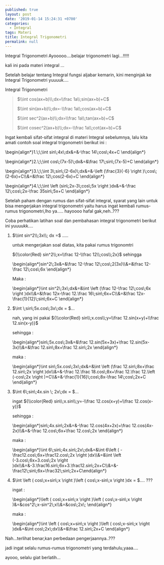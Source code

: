```yaml
---
published: true
layout: post
date: '2019-01-14 15:24:31 +0700'
categories:
  - Integral
tags: Materi
title: Integral Trigonometri
permalink: null
---
```

Integral Trigonometri Ayooooo….belajar trigonometri lagi…!!!!!

kali ini pada materi integral …

Setelah belajar tentang Integral fungsi aljabar kemarin, kini menginjak ke Integral Trigonometri yuuuuk….

Integral Trigonometri

> $\\int cos(ax+b)\\;dx=\\frac 1a\\;sin(ax+b)+C$
> 
> $\\int sin(ax+b)\\;dx=-\\frac 1a\\;cos(ax+b)+C$
> 
> $\\int sec^2(ax+b)\\;dx=\\frac 1a\\;tan(ax+b)+C$
> 
> $\\int cosec^2(ax+b)\\;dx=-\\frac 1a\\;cot(ax+b)+C$

Ingat kembali sifat-sifat integral di materi Integral sebelumnya, lalu kita amati contoh soal integral trigonometri berikut ini :

\\begin{align\*}1.\\;\\;\\int sin\\;4x\\;dx&=&-\\frac 14\\;cos\\;4x+C \\end{align\*}

\\begin{align\*}2.\\;\\;\\int cos\\;(7x-5)\\;dx&=&\\frac 17\\;sin\\;(7x-5)+C \\end{align\*}

\\begin{align\*}3.\\;\\;\\int 3\\;sin\\;(2-6x)\\;dx&=&-\\left (\\frac{3}{-6} \\right )\\;cos\\;(2-6x)+C\\\\&=&\\frac 12\\;cos(2-6x)+C \\end{align\*}

\\begin{align\*}4.\\;\\;\\int \\left (sin\\;2x-3\\;cos\\;5x \\right )dx&=&-\\frac 12\\;cos\\;2x-\\frac 35sin\\;5x+C \\end{align\*}

Setelah paham dengan rumus dan sifat-sifat integral, syarat yang lain untuk bisa mengerjakan integral trigonometri yaitu harus ingat kembali rumus-rumus trigonometri,lho ya….. hayoooo hafal gak,neh..???

Coba perhatikan latihan soal dan pembahasan integral trigonometri berikut ini yuuuukk….

1.  $\\int sin^2\\;3x\\; dx =$ …..
    
    untuk mengerjakan soal diatas, kita pakai rumus trigonomtri
    
    ${\\color{Red} sin^2\\;x=\\frac 12-\\frac 12\\;cos\\;2x}$ sehingga
    
    \\begin{align\*}sin^2\\;3x&=&\\frac 12-\\frac 12\\;cos\\;2(3x)\\\\&=&\\frac 12-\\frac 12\\;cos\\;6x \\end{align\*}
    
    Maka :
    
    \\begin{align\*}\\int sin^2\\;3x\\;dx&=&\\int \\left (\\frac 12-\\frac 12\\;cos\\;6x \\right )dx\\\\&=&\\frac 12x-\\frac 12.\\frac 16\\;sin\\;6x+C\\\\&=&\\frac 12x-\\frac{1}{12}\\;sin\\;6x+C \\end{align\*}
    
2.  $\\int \\;sin\\;5x.cos\\;3x\\;dx = $…
    
    nah, yang ini pakai ${\\color{Red} sin\\;x.cos\\;y=\\frac 12.sin(x+y)+\\frac 12.sin(x-y)}$
    
    sehingga :
    
    \\begin{align\*}sin\\;5x.cos\\;3x&=&\\frac 12.sin(5x+3x)+\\frac 12.sin(5x-3x)\\\\&=&\\frac 12.sin\\;8x+\\frac 12.sin\\;2x \\end{align\*}
    
    maka :
    
    \\begin{align\*}\\int sin\\;5x.cos\\;3x\\;dx&=&\\int \\left (\\frac 12.sin\\;8x+\\frac 12.sin\\;2x \\right )dx\\\\&=&-\\frac 12.\\frac 18.cos\\;8x+\\frac 12.\\frac 12.\\left (-cos\\;2x \\right )+C\\\\&=&-\\frac{1}{16}\\;cos\\;8x-\\frac 14\\;cos\\;2x+C \\end{align\*}
    
3.  $\\int 6\\;sin\\;4x.sin \\; 2x\\;dx = $…
    
    ingat ${\\color{Red} sin\\;x.sin\\;y=-\\frac 12.cos(x+y)+\\frac 12.cos(x-y)}$
    
    sehingga :
    
    \\begin{align\*}sin\\;4x.sin\\;2x&=&-\\frac 12.cos(4x+2x)+\\frac 12.cos(4x-2x)\\\\&=&-\\frac 12.cos\\;6x+\\frac 12.cos\\;2x \\end{align\*}
    
    maka :
    
    \\begin{align\*}\\int 6\\;sin\\;4x.sin\\;2x\\;dx&=&\\int 6\\left ( -\\frac12.cos\\;6x+\\frac12.cos\\;2x \\right )dx\\\\&=&\\int \\left (-3.cos\\;6x+3.cos\\;2x \\right )dx\\\\&=&-3.\\frac16.sin\\;6x+3.\\frac12.sin\\;2x+C\\\\&=&-\\frac12\\;sin\\;6x+\\frac32\\;sin\\;2x+C\\end{align\*}
    
4.  $\\int \\left ( cos\\;x+sin\\;x \\right )\\left ( cos\\;x-sin\\;x \\right )dx = $…. ???
    
    ingat :
    
    \\begin{align\*}\\left ( cos\\;x+sin\\;x \\right )\\left ( cos\\;x-sin\\;x \\right )&=&cos^2\\;x-sin^2\\;x\\\\&=&cos\\;2x\\; \\end{align\*}
    
    maka :
    
    \\begin{align\*}\\int \\left ( cos\\;x+sin\\;x \\right )\\left ( cos\\;x-sin\\;x \\right )dx&=&\\int cos\\;2x\\;dx\\\\&=&\\frac 12.sin\\;2x+C \\end{align\*}
    

Nah…terlihat benar,kan perbedaan pengerjaannya..???

jadi ingat selalu rumus-rumus trigonometri yang terdahulu,yaaa….

ayooo, selalu giat berlatih…
